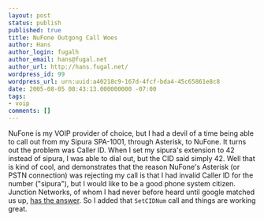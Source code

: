 ```yaml
---
layout: post
status: publish
published: true
title: NuFone Outgong Call Woes
author: Hans
author_login: fugalh
author_email: hans@fugal.net
author_url: http://hans.fugal.net/
wordpress_id: 99
wordpress_url: urn:uuid:a40218c9-167d-4fcf-bda4-45c65861e8c8
date: 2005-08-05 08:43:13.000000000 -07:00
tags:
- voip
comments: []
---
```

<p>NuFone is my VOIP provider of choice, but I had a devil of a time being able to
call out from my Sipura SPA-1001, through Asterisk, to NuFone. It turns out the
problem was Caller ID. When I set my sipura's extension to 42 instead of
sipura, I was able to dial out, but the CID said simply 42. Well that is kind
of cool, and demonstrates that the reason NuFone's Asterisk (or PSTN
connection) was rejecting my call is that I had invalid Caller ID for the
number ("sipura"), but I would like to be a good phone system citizen. Junction
Networks, of whom I had never before heard until google matched us up, <a href="http://www.junctionnetworks.com/Asterisk-config.htm">has the
answer</a>.  So I added that
<code>SetCIDNum</code> call and things are working great.</p>
